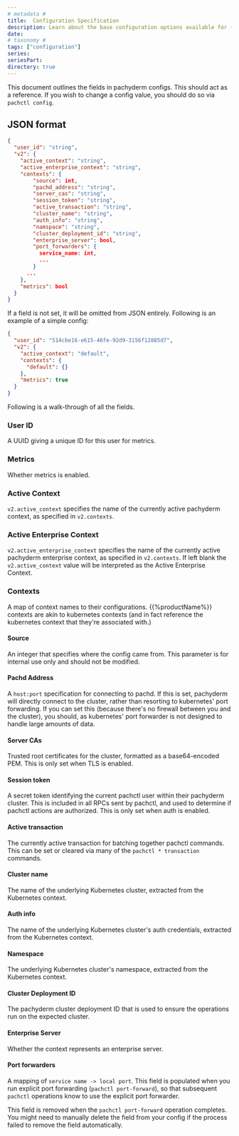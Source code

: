 ```yaml
---
# metadata # 
title:  Configuration Specification
description: Learn about the base configuration options available for {{%productName%}}.
date: 
# taxonomy #
tags: ["configuration"]
series:
seriesPart:
directory: true 
---
```


This document outlines the fields in pachyderm configs. This should act as a
reference. If you wish to change a config value, you should do so via
`pachctl config`.

## JSON format

```json
{
  "user_id": "string",
  "v2": {
    "active_context": "string",
    "active_enterprise_context": "string",
    "contexts": {
        "source": int,
        "pachd_address": "string",
        "server_cas": "string",
        "session_token": "string",
        "active_transaction": "string",
        "cluster_name": "string",
        "auth_info": "string",
        "namspace": "string",
        "cluster_deployment_id": "string",
        "enterprise_server": bool,
        "port_forwarders": {
          service_name: int,
          ...
        }
      ...
    },
    "metrics": bool
  }
}
```

If a field is not set, it will be omitted from JSON entirely. Following is an
example of a simple config:

```json
{
  "user_id": "514cbe16-e615-46fe-92d9-3156f12885d7",
  "v2": {
    "active_context": "default",
    "contexts": {
      "default": {}
    },
    "metrics": true
  }
}
```

Following is a walk-through of all the fields.

### User ID

A UUID giving a unique ID for this user for metrics.

### Metrics

Whether metrics is enabled.

### Active Context

`v2.active_context` specifies the name of the currently active pachyderm
context, as specified in `v2.contexts`.

### Active Enterprise Context

`v2.active_enterprise_context` specifies the name of the currently active pachyderm enterprise context, as specified in `v2.contexts`. If left blank the `v2.active_context` value will be interpreted as the Active Enterprise Context.

### Contexts

A map of context names to their configurations. {{%productName%}} contexts are akin to
kubernetes contexts (and in fact reference the kubernetes context that they're
associated with.)

#### Source

An integer that specifies where the config came from. This parameter is for internal use only and
should not be modified.

#### Pachd Address

A `host:port` specification for connecting to pachd. If this is set, pachyderm
will directly connect to the cluster, rather than resorting to kubernetes'
port forwarding. If you can set this (because there's no firewall between you
and the cluster), you should, as kubernetes' port forwarder is not designed to
handle large amounts of data.

#### Server CAs

Trusted root certificates for the cluster, formatted as a base64-encoded PEM.
This is only set when TLS is enabled.

#### Session token

A secret token identifying the current pachctl user within their pachyderm
cluster. This is included in all RPCs sent by pachctl, and used to determine
if pachctl actions are authorized. This is only set when auth is enabled.

#### Active transaction

The currently active transaction for batching together pachctl commands. This
can be set or cleared via many of the `pachctl * transaction` commands.

#### Cluster name

The name of the underlying Kubernetes cluster, extracted from the Kubernetes
context.

#### Auth info

The name of the underlying Kubernetes cluster's auth credentials, extracted
from the Kubernetes context.

#### Namespace

The underlying Kubernetes cluster's namespace, extracted from the Kubernetes
context.

#### Cluster Deployment ID

The pachyderm cluster deployment ID that is used to ensure the operations run on the
expected cluster.

#### Enterprise Server
Whether the context represents an enterprise server.

#### Port forwarders

A mapping of `service name -> local port`. This field is populated when you run
explicit port forwarding (`pachctl port-forward`), so that subsequent
`pachctl` operations know to use the explicit port forwarder.

This field is removed when the `pachctl port-forward` operation
completes. You might need to manually delete the field from your
config if the process failed to remove the field automatically.
